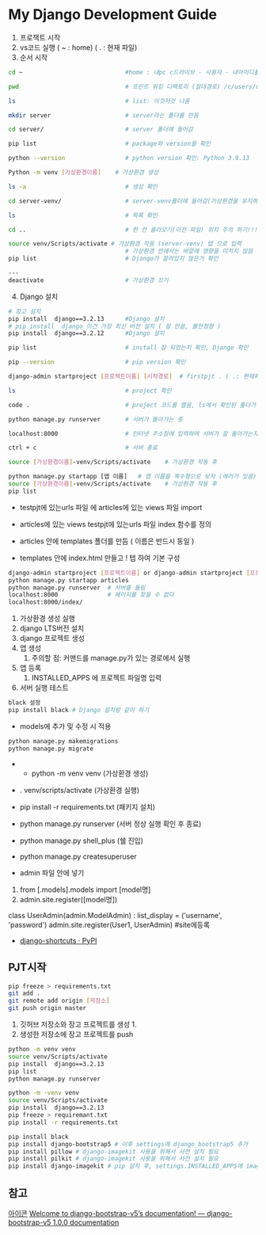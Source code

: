 # My Django Development Guide

1. 프로잭트 시작
2. vs코드 실행  ( ~ : home) ( . : 현재 파일)
3. 순서 시작
```bash
cd ~                             #home : 내pc c드라이브 - 사용자 - 내아이디폴더 ()

pwd                              # 프린트 워킹 디렉토리 (절대경로) /c/users/cksth

ls                               # list: 이것저것 나옴

mkdir server                     # server라는 폴더를 만듬

cd server/                       # server 폴더에 들어감

pip list                         # package와 version을 확인

python --version                 # python version 확인: Python 3.9.13

Python -m venv [가상환경이름]    # 가상환경 생성

ls -a                            # 생성 확인

cd server-venv/                  # server-venv폴더에 들어감(가상환경을 유지하기 위한 파일이 들어있음)

ls                               # 목록 확인

cd ..                            # 한 칸 올라오기(이전 파일) 위치 주의 하기!!!

source venv/Scripts/activate # 가상환경 작동 (server-venv) 텝 으로 입력
                                 # 가상환경 안에서는 바깥에 영향을 미치지 않음
pip list                         # Django가 깔려있지 않은거 확인

---
deactivate                       # 가상환경 끄기
```
4. Django 설치
```bash
# 장고 설치
pip install  django==3.2.13      #Django 설치
# pip install  django 이건 가장 최신 버전 설치 ( 잘 안씀, 불안정함 )
pip install  django==3.2.12      #Django 설치

pip list                         # install 잘 되었는지 확인, Django 확인

pip --version                    # pip version 확인

django-admin startproject [프로젝트이름] [시작경로]  # firstpjt . ( .: 현재파일)

ls                               # project 확인

code .                           # project 코드를 열음, ls에서 확인된 폴더가 있음

python manage.py runserver       # 서버가 돌아가는 중

localhost:8000                   # 인터넷 주소창에 입력하여 서버가 잘 돌아가는지 확인

ctrl + c                         # 서버 종료
```

```bash
source [가상환경이름]-venv/Scripts/activate    # 가상환경 작동 후

python manage.py startapp [앱 이름]   # 앱 이름을 복수형으로 보자 (에러가 있음) articles
source [가상환경이름]-venv/Scripts/activate    # 가상환경 작동 후
pip list
```
- testpjt에 있는urls 파일 에 articles에 있는 views 파일 import
- articles에 있는 views testpjt에 있는urls 파일 index 함수를 정의

- articles 안에 templates 폴더를 만듬 ( 이름은 반드시 동일 )
-  templates 안에 index.html 만들고 ! 텝 하여 기본 구성

```bash
django-admin startproject [프로젝트이름] or django-admin startproject [프로젝트이름] . # 폴더 안 또는 현재 폴더에 프로젝트를 만듬
python manage.py startapp articles 
python manage.py runserver  # 서버를 돌림
localhost:8000              # 페이지를 찾을 수 없다
localhost:8000/index/
```

1. 가상환경 생성 실행
2. django LTS버전 설치
3. django 프로젝트 생성
4. 앱 생성
    1. 주의할 점: 커맨드를 manage.py가 있는 경로에서 실행
5. 앱 등록
    1. INSTALLED_APPS 에 프로젝트 파일명 입력
6. 서버 실행 테스트

```bash
black 설정
pip install black # Django 설치랑 같이 하기
```

- models에 추가 및 수정 시 적용
```bash
python manage.py makemigrations
python manage.py migrate
```


- - python -m venv venv   (가상환경 생성)
- . venv/scripts/activate  (가상환경 실행)
- pip install -r requirements.txt (패키지 설치)
- python manage.py runserver (서버 정상 실행 확인 후 종료)
- python manage.py shell_plus (쉘 진입)

- python manage.py createsuperuser

- admin 파일 안에 넣기
1.  from [.models].models import [model명]
2.  admin.site.register([model명])

class UserAdmin(admin.ModelAdmin) : 
    list_display = ('username', 'password')
    admin.site.register(User1, UserAdmin)  #site에등록

- [django-shortcuts · PyPI](https://pypi.org/project/django-shortcuts/)


## PJT시작

```bash
pip freeze > requirements.txt
git add .
git remote add origin [저장소]
git push origin master
```
1. 깃허브 저장소와 장고 프로젝트를 생성
    1. 
2. 생성한 저장소에 장고 프로젝트를 push
```bash
python -m venv venv
source venv/Scripts/activate
pip install  django==3.2.13
pip list
python manage.py runserver
```

```bash
python -m -venv venv
source venv/Scripts/activate
pip install  django==3.2.13
pip freeze > requiremant.txt
pip install -r requirements.txt
```
```bash
pip install black
pip install django-bootstrap5 # 이후 settings에 django_bootstrap5 추가
pip install pillow # django-imagekit 사용을 위해서 사전 설치 필요
pip install pilkit # django-imagekit 사용을 위해서 사전 설치 필요
pip install django-imagekit # pip 설치 후, settings.INSTALLED_APPS에 imagekit 추가 필요
```
## 참고
[아이콘](https://icon-icons.com/ko/%EC%95%84%EC%9D%B4%EC%BD%98/%EA%B3%A0%EC%8A%B4%EB%8F%84%EC%B9%98-%EB%8F%99-%EA%B7%80%EC%97%AC%EC%9A%B4-%EC%9E%91-%EA%B3%A0%EC%8A%B4%EB%8F%84%EC%B9%98-%EA%B0%80%EC%9D%84/150807)
[Welcome to django-bootstrap-v5’s documentation! — django-bootstrap-v5 1.0.0 documentation](https://django-bootstrap-v5.readthedocs.io/en/latest/)

